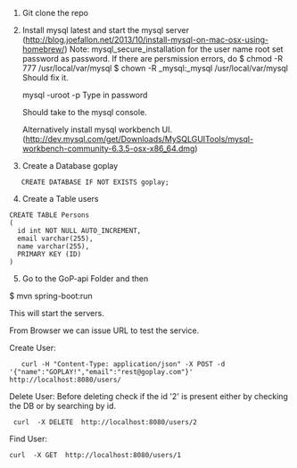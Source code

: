 1) Git clone the repo 

2) Install mysql latest and start the mysql server (http://blog.joefallon.net/2013/10/install-mysql-on-mac-osx-using-homebrew/)
   Note: 
      mysql_secure_installation    for the user name root set password as password. 
      If there are persmission errors,  do 
         $ chmod -R 777 /usr/local/var/mysql
         $ chown -R _mysql:_mysql /usr/local/var/mysql
    Should fix it.
    
    mysql -uroot -p 
    Type in password 
    
    Should take to the mysql console. 
    
    Alternatively install mysql workbench UI.
     (http://dev.mysql.com/get/Downloads/MySQLGUITools/mysql-workbench-community-6.3.5-osx-x86_64.dmg)

3) Create a Database goplay 
```
   CREATE DATABASE IF NOT EXISTS goplay; 
```

4) Create a Table users 

```
CREATE TABLE Persons
(
  id int NOT NULL AUTO_INCREMENT,
  email varchar(255),
  name varchar(255),
  PRIMARY KEY (ID)
)
```

5) Go to the GoP-api  Folder and then

$ mvn spring-boot:run

This will start the servers. 

From Browser we can issue URL to test the service. 

Create User: 
```
   curl -H "Content-Type: application/json" -X POST -d '{"name":"GOPLAY!","email":"rest@goplay.com"}' http://localhost:8080/users/
```

Delete User: 
  Before deleting check if the id '2' is present either by checking the DB or by searching by id. 

```
 curl  -X DELETE  http://localhost:8080/users/2
```

Find User: 

```
curl  -X GET  http://localhost:8080/users/1
```
